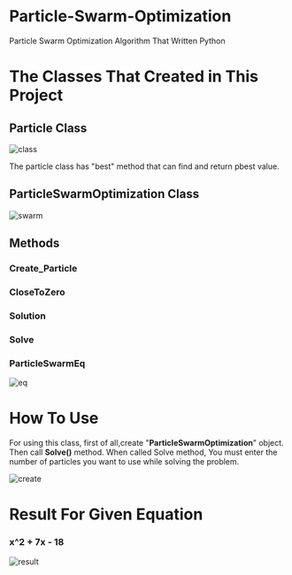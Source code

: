 # Particle-Swarm-Optimization
Particle Swarm Optimization Algorithm That Written Python


# The Classes That Created in This Project

## Particle Class
![class](https://github.com/geniusxburhan/Particle-Swarm-Optimization/blob/master/particleSwarm/images/particle.png)

The particle class has "best" method that can find and return pbest value. 



## ParticleSwarmOptimization Class
![swarm](https://github.com/geniusxburhan/Particle-Swarm-Optimization/blob/master/particleSwarm/images/particleswarm.png)



## Methods

### Create_Particle
### CloseToZero
### Solution
### Solve

### ParticleSwarmEq
![eq](https://github.com/geniusxburhan/Particle-Swarm-Optimization/blob/master/particleSwarm/images/particleSwarmEq.png)

# How To Use

For using this class, first of all,create "<b>ParticleSwarmOptimization</b>" object. Then call <b>Solve()</b> method. When called Solve method, You must enter the number of particles you want to use while solving the problem.

![create](https://github.com/geniusxburhan/Particle-Swarm-Optimization/blob/master/particleSwarm/images/class.png)




# Result For Given Equation

### x^2 + 7x - 18

![result](https://github.com/geniusxburhan/Particle-Swarm-Optimization/blob/master/particleSwarm/images/result.png)
